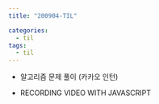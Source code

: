 ```yaml
---
title: "200904-TIL"

categories:
  - til
tags:
  - til
---
```


- 알고리즘 문제 풀이 (카카오 인턴)

- RECORDING VIDEO WITH JAVASCRIPT
